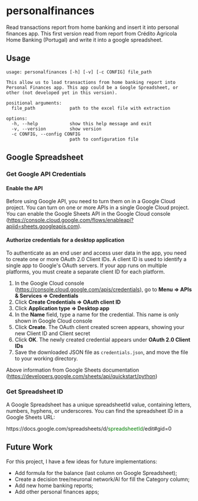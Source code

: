 # personalfinances
Read transactions report from home banking and insert it into personal finances app. This first version read from report from Crédito Agricola Home Banking (Portugal) and write it into a google spreadsheet.

## Usage
```
usage: personalfinances [-h] [-v] [-c CONFIG] file_path

This allow us to load transactions from home banking report into Personal Finances app. This app could be a Google Spreadsheet, or other (not developed yet in this version).

positional arguments:
  file_path             path to the excel file with extraction

options:
  -h, --help            show this help message and exit
  -v, --version         show version
  -c CONFIG, --config CONFIG
                        path to configuration file
```
## Google Spreadsheet
### Get Google API Credentials
#### Enable the API
Before using Google API, you need to turn them on in a Google Cloud project.
You can turn on one or more APIs in a single Google Cloud project.
You can enable the Google Sheets API in the Google Cloud console (https://console.cloud.google.com/flows/enableapi?apiid=sheets.googleapis.com).

#### Authorize credentials for a desktop application
To authenticate as an end user and access user data in the app, you need to create one or more OAuth 2.0 Client IDs.
A client ID is used to identify a single app to Google's OAuth servers.
If your app runs on multiple platforms, you must create a separate client ID for each platform.
1. In the Google Cloud console (https://console.cloud.google.com/apis/credentials), go to **Menu => APIs & Services => Credentials**
2. Click **Create Credentials => OAuth client ID**
3. Click **Application type => Desktop app**
4. In the **Name** field, type a name for the credential. This name is only shown in Google Cloud console
5. Click **Create**. The OAuth client created screen appears, showing your new Client ID and Client secret
6. Click **OK**. The newly created credential appears under **OAuth 2.0 Client IDs**
7. Save the downloaded JSON file as `credentials.json`, and move the file to your working directory.

Above information from Google Sheets documentation (https://developers.google.com/sheets/api/quickstart/python)

### Get Spreadsheet ID
A Google Spreadsheet has a unique spreadsheetId value, containing letters, numbers, hyphens, or underscores.
You can find the spreadsheet ID in a Google Sheets URL:

https://<span></span>docs.google.com/spreadsheets/d/<span style='color:green'>spreadsheetId</span>/edit#gid=0

## Future Work
For this project, I have a few ideas for future implementations:
* Add formula for the balance (last column on Google Spreadsheet);
* Create a decision tree/neuronal network/AI for fill the Category column;
* Add new home banking reports;
* Add other personal finances apps;